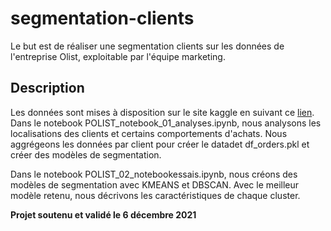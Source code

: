 # segmentation-clients

Le but est de réaliser une segmentation clients sur les données de l'entreprise Olist, exploitable par l'équipe marketing. 

## Description

Les données sont mises à disposition sur le site kaggle en suivant ce [lien](https://www.kaggle.com/olistbr/brazilian-ecommerce). 
Dans le notebook POLIST_notebook_01_analyses.ipynb, nous analysons les localisations des clients et certains comportements d'achats. Nous aggrégeons les données par client pour créer
le datadet df_orders.pkl et créer des modèles de segmentation. 

Dans le notebook POLIST_02_notebookessais.ipynb, nous créons des modèles de segmentation avec KMEANS et DBSCAN. Avec le meilleur modèle retenu, nous décrivons les caractéristiques de chaque cluster. 

**Projet soutenu et validé le 6 décembre 2021**
